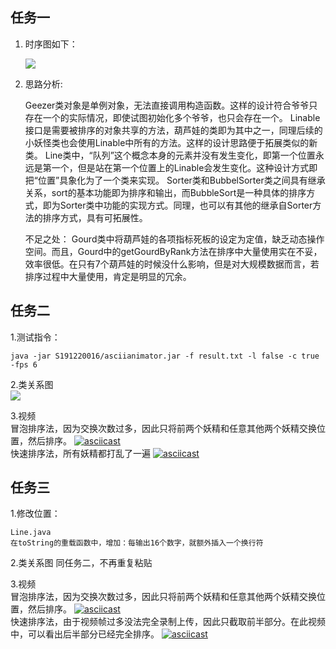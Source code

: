 ## 任务一

1. 时序图如下：

    ![](http://www.plantuml.com/plantuml/png/XPFFRjD04CRlVWfBlXea_jzGnOKBDvx0QGVNOcjBwxLAEI65nX5fAIqDgf0u1568MYKrgeGSYuQNsLal9rw1INP93IXgBll5lvbllzsnLr8HS95jC2TO5Gbt7qKnk47gijdgjLYm-jGIiGuF0Pu3ds6hl933bkLfmeM1LdaSrYnZIKXWlf1d1lRn9eziYrNU5Z2MR3hEVFjhz-Snd3WHuF8eN1UEIp_iVi0lFTnvTq-M9-hr0LPxU3RHNmSEn6lkhFYA_g8ZopRrwlrJ_Uep3jlr-vS_1nNvN5hxj_mx_at_hd_Rlz7mjUScPwF-zTP5kpuSXY0C_lLzv-_8kDkNqrx3qDuL6HgrzB0FibQBmMDJz7yWqxyiK0h2T69-eVh58bRHqVc9haxf0bJt3UuV6Mwiz7XQNunbMMq4KMo0B4TKcYuFGHE-8e6nmCw1EX-OuQdpVYFGOYW64i79DraU4b9dUx9yeKR7ilgaTZ_g7tazxE7e2BUFQTz67lf7OUnBPV8mUBAOFk4_ARPnFD7JjvXNs2quf1aJryKpSUcrGeg-Zjy0)

    
2. 思路分析:

    Geezer类对象是单例对象，无法直接调用构造函数。这样的设计符合爷爷只存在一个的实际情况，即使试图初始化多个爷爷，也只会存在一个。
    Linable接口是需要被排序的对象共享的方法，葫芦娃的类即为其中之一，同理后续的小妖怪类也会使用Linable中所有的方法。这样的设计思路便于拓展类似的新类。
    Line类中，“队列”这个概念本身的元素并没有发生变化，即第一个位置永远是第一个，但是站在第一个位置上的Linable会发生变化。这种设计方式即把“位置”具象化为了一个类来实现。
    Sorter类和BubbelSorter类之间具有继承关系，sort的基本功能即为排序和输出，而BubbleSort是一种具体的排序方式，即为Sorter类中功能的实现方式。同理，也可以有其他的继承自Sorter方法的排序方式，具有可拓展性。

    不足之处：
    Gourd类中将葫芦娃的各项指标死板的设定为定值，缺乏动态操作空间。而且，Gourd中的getGourdByRank方法在排序中大量使用实在不妥，效率很低。在只有7个葫芦娃的时候没什么影响，但是对大规模数据而言，若排序过程中大量使用，肯定是明显的冗余。


## 任务二

1.测试指令：

    java -jar S191220016/asciianimator.jar -f result.txt -l false -c true -fps 6

2.类关系图      
    ![](http://www.plantuml.com/plantuml/png/bLE_xXCn3DxlAJB2J-eBT40LCvMAAbWGgd9tveYQIqw9Kv0A0q8W91OanC8Ji7RcUSgVjo2furwkxS8jSVp5d_tPleL7wJ3qkcgqz5wihKDm-qh4RmYrLetOMTKARMLxx_wLsrk7K_SQdJATw01NMfg8lQqozSDGrnhA1ChWi-T29flZ1YrDkcVwLt8eAHu7rMp_Ys6G3ZT4SuisneDx8HiGZvIHjOPhvHvmPRr2PSrKANkJrfilKdK9V2frW5B6qXfVIX3kR7LdgnvHQRRfCcOSo22T7YMgXabZEtgoF9NYr4uYa9PbHgZC74cGCWet_MsSUtQXSc5tu9ngWLkFben2Q-eha52EZXLo_RuOLC1oH1tmTQHY0gBB0nEQpcAwW1cRR9_rVb-gIWw1Bo6ToPzNN_ZJCQ4ZXEfXhJ4jF1aclYHCEW-q-2C3l8OcOAwc_0l4RFRc0UUT__hyzNZuLl6EN-0CqmW9uXumnWsAu5t2O7xy-E7l-n-_3p-BEC7Fvd_UVJz--LITEd4N0Sh4xWMODlJw7m00)

3.视频          
    冒泡排序法，因为交换次数过多，因此只将前两个妖精和任意其他两个妖精交换位置，然后排序。
    [![asciicast](https://asciinema.org/a/436825.svg)](https://asciinema.org/a/436825)      
    快速排序法，所有妖精都打乱了一遍
    [![asciicast](https://asciinema.org/a/436922.svg)](https://asciinema.org/a/436922)      
    
## 任务三

1.修改位置：

    Line.java
    在toString的重载函数中，增加：每输出16个数字，就额外插入一个换行符

2.类关系图
    同任务二，不再重复粘贴

3.视频          
    冒泡排序法，因为交换次数过多，因此只将前两个妖精和任意其他两个妖精交换位置，然后排序。
    [![asciicast](https://asciinema.org/a/436825.svg)](https://asciinema.org/a/436825)      
    快速排序法，由于视频帧过多没法完全录制上传，因此只截取前半部分。在此视频中，可以看出后半部分已经完全排序。
    [![asciicast](https://asciinema.org/a/436952.svg)](https://asciinema.org/a/436952)      
